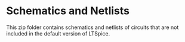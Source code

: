 # Schematics and Netlists
This zip folder contains schematics and netlists of circuits that are not included in the default version of LTSpice.
